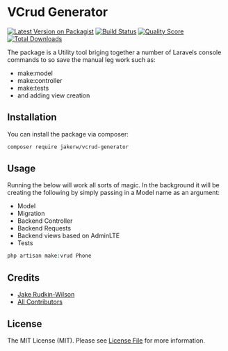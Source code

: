 # VCrud Generator

[![Latest Version on Packagist](https://img.shields.io/packagist/v/jakerw/vcrud-generator.svg?style=flat-square)](https://packagist.org/packages/jakerw/vcrud-generator)
[![Build Status](https://img.shields.io/travis/jakerw/vcrud-generator/master.svg?style=flat-square)](https://travis-ci.org/jakerw/vcrud-generator)
[![Quality Score](https://img.shields.io/scrutinizer/g/jakerw/vcrud-generator.svg?style=flat-square)](https://scrutinizer-ci.com/g/jakerw/vcrud-generator)
[![Total Downloads](https://img.shields.io/packagist/dt/jakerw/vcrud-generator.svg?style=flat-square)](https://packagist.org/packages/jakerw/vcrud-generator)

The package is a Utility tool briging together a number of Laravels console commands to so save the manual leg work such as:

* make:model 
* make:controller 
* make:tests
* and adding view creation 

## Installation

You can install the package via composer:

```bash
composer require jakerw/vcrud-generator
```

## Usage

Running the below will work all sorts of magic. In the background it will be creating the following by simply passing in a Model name as an argument:

- Model
- Migration 
- Backend Controller
- Backend Requests 
- Backend views based on AdminLTE
- Tests


``` php
php artisan make:vrud Phone
```

## Credits

- [Jake Rudkin-Wilson](https://github.com/jake-rw)
- [All Contributors](../../contributors)

## License

The MIT License (MIT). Please see [License File](LICENSE.md) for more information.

